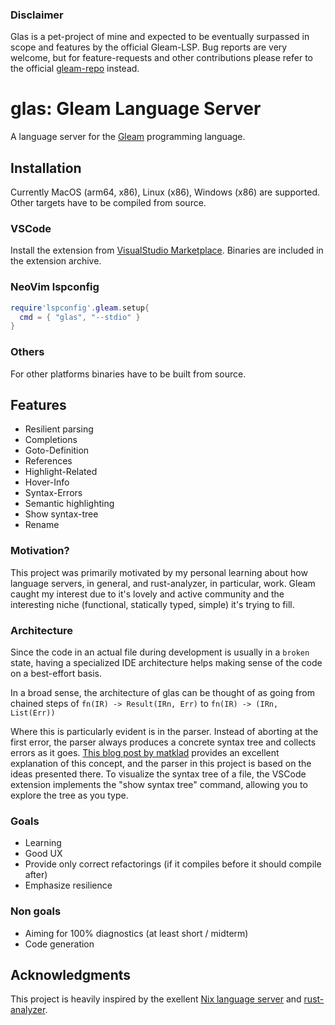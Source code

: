 ### Disclaimer
Glas is a pet-project of mine and expected to be eventually surpassed in scope and features by the official Gleam-LSP. Bug reports are very welcome, but for feature-requests and other contributions please refer to the official [gleam-repo](https://github.com/gleam-lang/gleam) instead.

# glas: Gleam Language Server 

A language server for the [Gleam](https://gleam.run/) programming language.

## Installation

Currently MacOS (arm64, x86), Linux (x86), Windows (x86) are supported. Other targets have to be compiled from source.

### VSCode

Install the extension from [VisualStudio Marketplace](https://marketplace.visualstudio.com/items?itemName=maurobalbi.glas-vscode). Binaries are included in the extension archive.

### NeoVim lspconfig

```lua
require'lspconfig'.gleam.setup{
  cmd = { "glas", "--stdio" }
}
```

### Others

For other platforms binaries have to be built from source.

## Features

- Resilient parsing
- Completions
- Goto-Definition
- References
- Highlight-Related
- Hover-Info
- Syntax-Errors
- Semantic highlighting
- Show syntax-tree
- Rename

### Motivation?

This project was primarily motivated by my personal learning about how language servers, in general, and rust-analyzer, in particular, work. Gleam caught my interest due to it's lovely and active community and the interesting niche (functional, statically typed, simple) it's trying to fill. 

### Architecture

Since the code in an actual file during development is usually in a `broken` state, having a specialized IDE architecture helps making sense of the code on a best-effort basis.

In a broad sense, the architecture of glas can be thought of as going from chained steps of ```fn(IR) -> Result(IRn, Err)``` to  ```fn(IR) -> (IRn, List(Err))```

Where this is particularly evident is in the parser. Instead of aborting at the first error, the parser always produces a concrete syntax tree and collects errors as it goes. [This blog post by matklad](https://matklad.github.io/2023/05/21/resilient-ll-parsing-tutorial.html) provides an excellent explanation of this concept, and the parser in this project is based on the ideas presented there. To visualize the syntax tree of a file, the VSCode extension implements the "show syntax tree" command, allowing you to explore the tree as you type.

### Goals
- Learning
- Good UX
- Provide only correct refactorings (if it compiles before it should compile after)
- Emphasize resilience

### Non goals
- Aiming for 100% diagnostics (at least short / midterm)
- Code generation

## Acknowledgments

This project is heavily inspired by the exellent [Nix language server](https://github.com/oxalica/nil) and [rust-analyzer](https://github.com/rust-lang/rust-analyzer).
